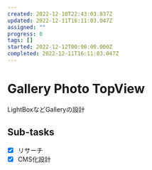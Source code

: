 ```yaml
---
created: 2022-12-10T22:43:03.837Z
updated: 2022-12-11T16:11:03.047Z
assigned: ""
progress: 0
tags: []
started: 2022-12-12T00:00:00.000Z
completed: 2022-12-11T16:11:03.047Z
---
```


# Gallery Photo TopView

LightBoxなどGalleryの設計

## Sub-tasks

- [x] リサーチ
- [x] CMS化設計
